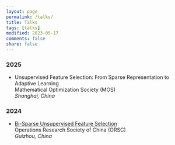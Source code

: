 ```yaml
---
layout: page
permalink: /talks/
title: Talks
tags: [talks]
modified: 2023-05-17 
comments: false
share: false
---
```





### 2025

* Unsupervised Feature Selection: From Sparse Representation to Adaptive Learning </a> <br>
Mathematical Optimization Society (MOS) <br>
<i>Shanghai, China</i><br>


### 2024

* <a href="../talks/2024-ORSC.pdf" class="textlink" target="_blank"> Bi-Sparse Unsupervised Feature Selection </a> <br>
Operations Research Society of China (ORSC) <br>
<i>Guizhou, China</i><br>

